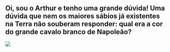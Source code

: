 ## Oi, sou o Arthur e tenho uma grande dúvida! Uma dúvida que nem os maiores sábios já existentes na Terra não souberam responder: qual era a cor do grande cavalo branco de Napoleão?
![](https://media4.giphy.com/media/v1.Y2lkPTc5MGI3NjExYmgydHNhN2d4bWpkaThhMGNxZzk0bXJsOTU5Nnl6N2Z5MjRtcnc4dSZlcD12MV9pbnRlcm5hbF9naWZfYnlfaWQmY3Q9Zw/k1Psl92gw7YPSPYFKm/giphy.webp)
